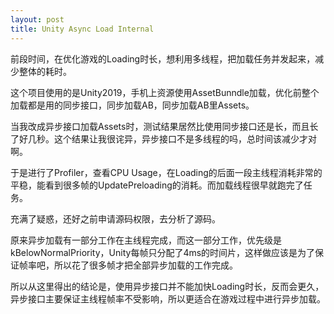```yaml
---
layout: post
title: Unity Async Load Internal
---
```


前段时间，在优化游戏的Loading时长，想利用多线程，把加载任务并发起来，减少整体的耗时。

这个项目使用的是Unity2019，手机上资源使用AssetBunndle加载，优化前整个加载都是用的同步接口，同步加载AB，同步加载AB里Assets。

当我改成异步接口加载Assets时，测试结果居然比使用同步接口还是长，而且长了好几秒。这个结果让我很诧异，异步接口不是多线程的吗，总时间该减少才对啊。

于是进行了Profiler，查看CPU Usage，在Loading的后面一段主线程消耗非常的平稳，能看到很多帧的UpdatePreloading的消耗。而加载线程很早就跑完了任务。

充满了疑惑，还好之前申请源码权限，去分析了源码。

原来异步加载有一部分工作在主线程完成，而这一部分工作，优先级是kBelowNormalPriority，Unity每帧只分配了4ms的时间片，这样做应该是为了保证帧率吧，所以花了很多帧才把全部异步加载的工作完成。

所以从这里得出的结论是，使用异步接口并不能加快Loading时长，反而会更久，异步接口主要保证主线程帧率不受影响，所以更适合在游戏过程中进行异步加载。

